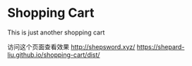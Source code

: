# Shopping Cart

This is just another shopping cart

访问这个页面查看效果 http://shepsword.xyz/
https://shepard-liu.github.io/shopping-cart/dist/
